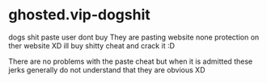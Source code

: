 # ghosted.vip-dogshit
dogs shit paste user dont buy
They are pasting website none protection on ther website 
XD ill buy shitty cheat and crack it :D 

There are no problems with the paste cheat but when it is admitted these jerks generally do not understand that they are obvious XD

